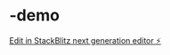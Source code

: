 # -demo

[Edit in StackBlitz next generation editor ⚡️](https://stackblitz.com/~/github.com/zuoluotianhen/-demo)